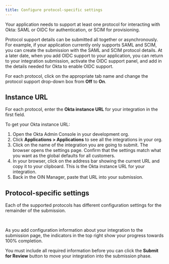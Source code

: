 ```yaml
---
title: Configure protocol-specific settings
---
```


Your application needs to support at least one protocol for interacting with Okta: SAML or OIDC for authentication, or SCIM for provisioning.

Protocol support details can be submitted all together or asynchronously. For example, if your application currently only supports SAML and SCIM, you can create the submission with the SAML and SCIM protocol details. At a later date, when you add OIDC support to your application, you can return to your integration submission, activate the OIDC support panel, and add in the details needed for Okta to enable OIDC support.

For each protocol, click on the appropriate tab name and change the protocol support drop-down box from **Off** to **On**.

## Instance URL

For each protocol, enter the **Okta instance URL** for your integration in the first field.

To get your Okta instance URL:

1. Open the Okta Admin Console in your development org.
1. Click **Applications > Applications** to see all the integrations in your org.
1. Click on the name of the integration you are going to submit. The browser opens the settings page. Confirm that the settings match what you want as the global defaults for all customers.
1. In your browser, click on the address bar showing the current URL and copy it to your clipboard. This is the Okta instance URL for your integration.
1. Back in the OIN Manager, paste that URL into your submission.

<!--
1. Click the **General** tab.
1. Go to the **App Embed Link** section and copy the text in the Embed Link field:
   ![App Embed Link](/img/oin/isv-portal_app-embed-link.png "App Embed Link GUI in the Application settings")
1. Paste that value into your submission.
-->

## Protocol-specific settings

Each of the supported protocols has different configuration settings for the remainder of the submission.

<StackSelector snippet="submit" />

<br/>

As you add configuration information about your integration to the submission page, the indicators in the top right show your progress towards 100% completion.

You must include all required information before you can click the **Submit for Review** button to move your integration into the submission phase.

<NextSectionLink/>
